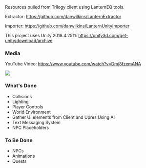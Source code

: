 Resources pulled from Trilogy client using LanternEQ tools.

Extractor: https://github.com/danwilkins/LanternExtractor

Importer: https://github.com/danwilkins/LanternUnityImporter

This project uses Unity 2018.4.25f1: https://unity3d.com/get-unity/download/archive

### Media

YouTube Video: https://www.youtube.com/watch?v=Dmj8fzemANA

![](https://i.imgur.com/BxQCAxe.jpeg)

### What's Done

- Collisions
- Lighting 
- Player Controls
- World Environment
- Gather UI elements from Client and Upres Using AI
- Text Messaging System
- NPC Placeholders


### To Be Done

- NPCs
- Animations
- Quests
